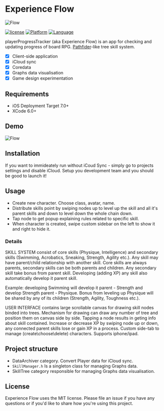 # Experience Flow

![Flow](https://cloud.githubusercontent.com/assets/16136204/22787305/e0414fca-eeec-11e6-8d66-c27b7f252ea3.png)

[![license](https://img.shields.io/github/license/mashape/apistatus.svg)]()
[![Platform](https://img.shields.io/badge/platform-iOS-lightgrey.svg)]()
[![Language](https://img.shields.io/badge/language-objc-green.svg)]()

playerProgressTracker (aka Experience Flow) is an app for checking and updating progress of board RPG. [Pathfider](https://en.wikipedia.org/wiki/Pathfinder_Roleplaying_Game)-like tree skill system. 

- [x] Client-side application
- [x] iCloud sync
- [x] Coredata
- [x] Graphs data visualisation
- [x] Game design experimentation

## Requirements

- iOS Deployment Target 7.0+
- XCode 6.0+

## Demo
![Flow](https://cloud.githubusercontent.com/assets/16136204/22787711/400fcade-eeee-11e6-8875-955edfe16049.gif)

## Installation

If you want to immideately run without iCoud Sync - simply go to projects settings and disable iCloud.
Setup you development team and you should be good to launch it!

## Usage
- Create new character. Choose class, avatar, name.
- Distribute skills point by swiping nodes up to level up the skill and all it's parent skills and down to level down the whole chain down.
- Tap node to get popup explaining rules related to specific skill.
- When character is created, swipe custom sidebar on the left to show it and right to hide it.

### Details
SKILL SYSTEM consist of core skills (Physique, Intelligence) and secondary skills (Swimming, Acrobatics, Sneaking, Strength, Agility etc.). Any skill may have parent/child relationship with another skill. Core skills are always parents, secondary skills can be both parents and children. Any secondary skill take bonus from parent skill. Developing (adding XP) any skill also automatically develop it parent skill.

Example: developing Swimming will develop it parent - Strength and develop Strength parent - Physique. Bonus from leveling up Physique will be shared by any of its children (Strength, Agility, Toughness etc.).

USER INTERFACE contains large scrollable canvas for drawing skill nodes binded into trees. Mechanism for drawing can draw any number of tree and position them on canvas side by side. 
Tapping a node results in geting info about skill contained. Increase or decrease XP by swiping node up or down, any connected parent skills lose or gain XP in a process. 
Custom side-tab to manage (create\choose\delete) characters.
Supports iphone/ipad.

## Project structure
- DataArchiver category. Convert Player data for iCloud sync.
- `SkillManager.h` Is a singleton class for managing Graphs data.
- SkillTree category responsible for managing Graphs data visualisation.


## License

Experience Flow uses the MIT license. Please file an issue if you have any questions or if you'd like to share how you're using this project.

